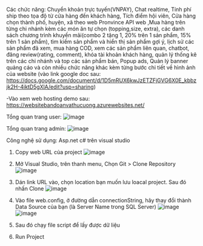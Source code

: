 Các chức năng: Chuyển khoản trực tuyến(VNPAY), Chat realtime, Tính phí ship theo tọa độ từ cửa hàng đến khách hàng, Tích điểm hội viên, Cửa hàng chọn thành phố, huyện, xã theo web Pronvince API web ,Mua hàng trên từng chi nhánh kèm các món ăn tự chọn (topping,size, extra), các danh sách chương trình khuyến mãi(combo 2 tặng 1, 20% trên 1 sản phẩm, 15% trên 1 sản phẩm), tìm kiếm sản phẩm và hiển thị sản phẩm gợi ý, lịch sử các sản phẩm đã xem, mua hàng COD, xem các sản phẩm liên quan, chatbot, đăng review(rating, comment), khóa tài khoản khách hàng, quản lý thống kê trên các chi nhánh và top các sản phẩm bán, Popup ads, Quản lý banner quảng cáo và còn nhiều chức năng khác kèm từng bước chi tiết về hình ảnh của website (vào link google doc sau: https://docs.google.com/document/d/1D5mRUX6kwJzETZFjGVG6X0E_kbbzjk2H-4iktD5gXlA/edit?usp=sharing)

-Vào xem web hosting demo sau: https://websitebandoanvathucuong.azurewebsites.net/

Tổng quan trang user: ![image](https://github.com/user-attachments/assets/736fd90b-6dd3-44da-ad91-3d56531ad49d)

Tổng quan trang admin: ![image](https://github.com/user-attachments/assets/aa94f261-98dd-45d8-8b64-758eee17976f)

Công nghệ sử dụng: Asp.net c# trên visual studio
1) Copy web URL của project
![image](https://github.com/user-attachments/assets/0bcbbdc7-e6eb-41be-9f82-2872cba981c7)

2) Mở Visual Studio, trên thanh menu, Chọn Git > Clone Repository
![image](https://github.com/user-attachments/assets/57b9d6a8-9f20-4669-b464-d4ef802a59d1)

3) Dán link URL vào, chọn location bạn muốn lưu loacal project. Sau đó nhấn Clone
![image](https://github.com/user-attachments/assets/e768b6d3-f6d6-4e4f-87fa-d28d0ebafde7)

4) Vào file web.config, ở đường dẫn connectionString, hãy thay đổi thành Data Source của bạn (là Server Name trong SQL Server)
![image](https://github.com/user-attachments/assets/8f275563-32d2-42f1-8bf7-ab23b0caaaff)
![image](https://github.com/user-attachments/assets/5ce8883b-cc00-4dab-a382-c12854a7f6f1)

6) Sau đó chạy file script để lấy được dữ liệu
7) Run Project
